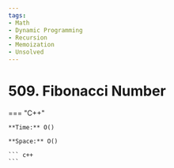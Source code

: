 ```yaml
---
tags:
- Math
- Dynamic Programming
- Recursion
- Memoization
- Unsolved
---
```



# 509. Fibonacci Number

=== "C++"

    **Time:** O()

    **Space:** O()

    ``` c++
    ```